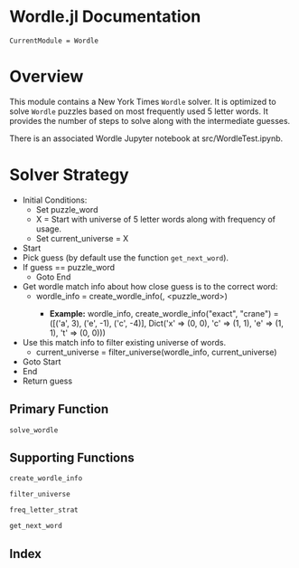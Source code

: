 # Wordle.jl Documentation

```@meta
CurrentModule = Wordle
```

# Overview
This module contains a New York Times `Wordle` solver.
It is optimized to solve `Wordle` puzzles based on most
frequently used 5 letter words.
It provides the number of steps to solve along with the
intermediate guesses.

There is an associated Wordle Jupyter notebook at 
src/WordleTest.ipynb.


# Solver Strategy
- Initial Conditions:
  - Set puzzle\_word
  - X = Start with universe of 5 letter words along with frequency of usage.
  - Set current\_universe = X
 - Start
  - Pick guess (by default use the function `get_next_word`).
  - If guess == puzzle\_word
    - Goto End
  - Get wordle match info about how close guess is to the correct word:
    - wordle\_info = create\_wordle\_info(<guess>, <puzzle\_word>)
      - **Example:** wordle\_info, create\_wordle\_info("exact", "crane") =
      ([('a', 3), ('e', -1), ('c', -4)], Dict('x' => (0, 0), 'c' => (1, 1), 'e' => (1, 1), 't' => (0, 0)))
  - Use this match info to filter existing universe of words.
    - current\_universe = filter\_universe(wordle\_info, current\_universe)
  - Goto Start
- End
- Return guess


## Primary Function

```@docs
solve_wordle
```

## Supporting Functions

```@docs
create_wordle_info
```

```@docs
filter_universe
```

```@docs
freq_letter_strat
```

```@docs
get_next_word
```

## Index

```@index
```

